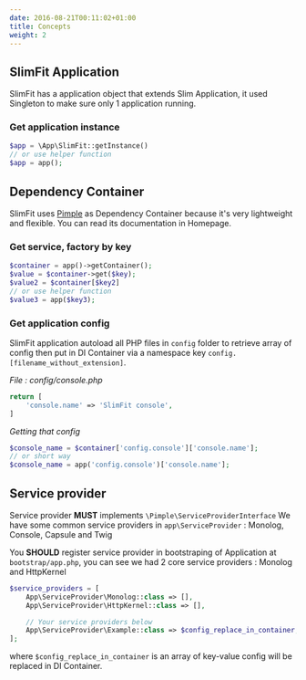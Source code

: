 ```yaml
---
date: 2016-08-21T00:11:02+01:00
title: Concepts
weight: 2
---
```


## SlimFit Application

SlimFit has a application object that extends Slim Application, it used Singleton to make sure only 1 application running.

### Get application instance

```php
$app = \App\SlimFit::getInstance()
// or use helper function
$app = app();
```

## Dependency Container

SlimFit uses [Pimple](http://pimple.sensiolabs.org/) as Dependency Container because it's very lightweight and flexible. You can read its documentation in Homepage.

### Get service, factory by key

```php
$container = app()->getContainer();
$value = $container->get($key);
$value2 = $container[$key2]
// or use helper function
$value3 = app($key3);
```

### Get application config

SlimFit application autoload all PHP files in `config` folder to retrieve array of config then put in DI Container via a namespace key `config.[filename_without_extension]`.

*File : config/console.php*

```php
return [
    'console.name' => 'SlimFit console',
] 
```

*Getting that config*

```php
$console_name = $container['config.console']['console.name'];
// or short way
$console_name = app('config.console')['console.name'];
```

## Service provider

Service provider **MUST** implements `\Pimple\ServiceProviderInterface`
We have some common service providers in `app\ServiceProvider` : Monolog, Console, Capsule and Twig

You **SHOULD** register service provider in bootstraping of Application at `bootstrap/app.php`, you can see we had 2 core service providers : Monolog and HttpKernel

```php
$service_providers = [
    App\ServiceProvider\Monolog::class => [], 
    App\ServiceProvider\HttpKernel::class => [], 

    // Your service providers below
    App\ServiceProvider\Example::class => $config_replace_in_container, 
];
```

where `$config_replace_in_container` is an array of key-value config will be replaced in DI Container.
